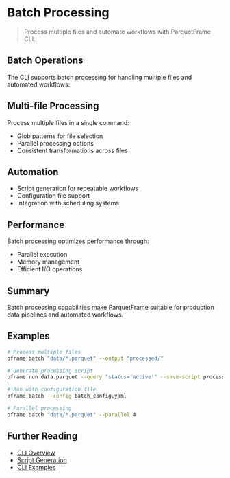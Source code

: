 # Batch Processing

> Process multiple files and automate workflows with ParquetFrame CLI.

## Batch Operations

The CLI supports batch processing for handling multiple files and automated workflows.

## Multi-file Processing

Process multiple files in a single command:
- Glob patterns for file selection
- Parallel processing options
- Consistent transformations across files

## Automation

- Script generation for repeatable workflows
- Configuration file support
- Integration with scheduling systems

## Performance

Batch processing optimizes performance through:
- Parallel execution
- Memory management
- Efficient I/O operations

## Summary

Batch processing capabilities make ParquetFrame suitable for production data pipelines and automated workflows.

## Examples

```bash
# Process multiple files
pframe batch "data/*.parquet" --output "processed/"

# Generate processing script
pframe run data.parquet --query "status='active'" --save-script process.py

# Run with configuration file
pframe batch --config batch_config.yaml

# Parallel processing
pframe batch "data/*.parquet" --parallel 4
```

## Further Reading

- [CLI Overview](index.md)
- [Script Generation](scripts.md)
- [CLI Examples](examples.md)
